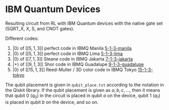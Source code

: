 # IBM Quantum Devices

Resulting circuit from RL with IBM Quantum devices with the native gate set (SQRT_X, X, S, and CNOT gates).

Different codes:

1. $|0\rangle$ of $[[5,1,3]]$ perfect code in IBMQ Manila [5-1-3-manila](5-1-3-manila)
2. $|0\rangle$ of $[[5,1,3]]$ perfect code in IBMQ Lima [5-1-3-lima](5-1-3-lima)
3. $|0\rangle$ of $[[7,1,3]]$ Steane code in IBMQ Jakarta [7-1-3-jakarta](7-1-3-jakarta)
4. $|+\rangle$ of $[[9,1,3]]$ Shor code in IBMQ Guadalupe [9-1-3-guadalupe](9-1-3-guadalupe)
5. $|0\rangle$ of $[[15,1,3]]$ Reed-Muller / 3D color code in IBMQ Tokyo [15-1-3-tokyo](15-1-3-tokyo)

The qubit placement is given in `qubit_place.txt` according to the notation in the Qiskit library. If the qubit placement is given as $a,b,c,\dots$, then it means that qubit $0$ ($q_0$) in the circuit is placed in qubit $a$ on the device, qubit $1$ ($q_1$)  is placed in qubit $b$ on the device, and so on. 
